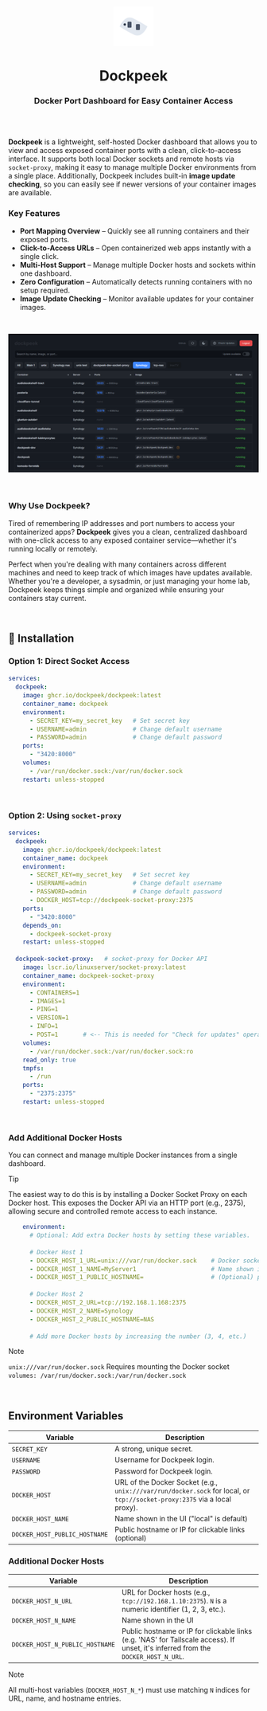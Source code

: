<div align="center">
  <a href="https://github.com/dockpeek/dockpeek">
     <img src="static/logo_2.svg" alt="dockpeek logo" width="80" height="80"/>
  </a>
</div>

<h1 align="center">Dockpeek</h1>
<h3 align="center">Docker Port Dashboard for Easy Container Access</h3>

<br>
<br>

**Dockpeek** is a lightweight, self-hosted Docker dashboard that allows you to view and access exposed container ports with a clean, click-to-access interface. It supports both local Docker sockets and remote hosts via `socket-proxy`, making it easy to manage multiple Docker environments from a single place. Additionally, Dockpeek includes built-in **image update checking**, so you can easily see if newer versions of your container images are available.


### Key Features

-  **Port Mapping Overview** – Quickly see all running containers and their exposed ports.
-  **Click-to-Access URLs** – Open containerized web apps instantly with a single click.
-  **Multi-Host Support** – Manage multiple Docker hosts and sockets within one dashboard.
-  **Zero Configuration** – Automatically detects running containers with no setup required.
-  **Image Update Checking** – Monitor available updates for your container images.

<br>

<div align="center">

![Dockpeek Night mode screenshot](screenshot.png)

</div>

<br>

### Why Use Dockpeek?

Tired of remembering IP addresses and port numbers to access your containerized apps? **Dockpeek** gives you a clean, centralized dashboard with one-click access to any exposed container service—whether it's running locally or remotely.

Perfect when you're dealing with many containers across different machines and need to keep track of which images have updates available. Whether you're a developer, a sysadmin, or just managing your home lab, Dockpeek keeps things simple and organized while ensuring your containers stay current.

<br>

## 🔧 Installation

### Option 1: Direct Socket Access
```yaml
services:
  dockpeek:
    image: ghcr.io/dockpeek/dockpeek:latest
    container_name: dockpeek
    environment:
      - SECRET_KEY=my_secret_key   # Set secret key
      - USERNAME=admin             # Change default username
      - PASSWORD=admin             # Change default password
    ports:
      - "3420:8000"
    volumes:
      - /var/run/docker.sock:/var/run/docker.sock
    restart: unless-stopped
```

<br>

### Option 2: Using `socket-proxy`


```yaml
services:
  dockpeek:
    image: ghcr.io/dockpeek/dockpeek:latest
    container_name: dockpeek
    environment:
      - SECRET_KEY=my_secret_key   # Set secret key
      - USERNAME=admin             # Change default username
      - PASSWORD=admin             # Change default password
      - DOCKER_HOST=tcp://dockpeek-socket-proxy:2375
    ports:
      - "3420:8000"
    depends_on:
      - dockpeek-socket-proxy
    restart: unless-stopped

  dockpeek-socket-proxy:   # socket-proxy for Docker API
    image: lscr.io/linuxserver/socket-proxy:latest
    container_name: dockpeek-socket-proxy
    environment:
      - CONTAINERS=1 
      - IMAGES=1     
      - PING=1       
      - VERSION=1    
      - INFO=1
      - POST=1       # <-- This is needed for "Check for updates" operations
    volumes:
      - /var/run/docker.sock:/var/run/docker.sock:ro
    read_only: true
    tmpfs:
      - /run
    ports:
      - "2375:2375"
    restart: unless-stopped
```

<br>

###  Add Additional Docker Hosts

You can connect and manage multiple Docker instances from a single dashboard.

> [!TIP]
> The easiest way to do this is by installing a Docker Socket Proxy on each Docker host. This exposes the Docker API via an HTTP port (e.g., 2375), allowing secure and controlled remote access to each instance.

```yaml
    environment:
      # Optional: Add extra Docker hosts by setting these variables.

      # Docker Host 1
      - DOCKER_HOST_1_URL=unix:///var/run/docker.sock    # Docker socket URL
      - DOCKER_HOST_1_NAME=MyServer1                     # Name shown in the UI
      - DOCKER_HOST_1_PUBLIC_HOSTNAME=                   # (Optional) public adress; if empty, inferred from URL
      
      # Docker Host 2
      - DOCKER_HOST_2_URL=tcp://192.168.1.168:2375     
      - DOCKER_HOST_2_NAME=Synology                    
      - DOCKER_HOST_2_PUBLIC_HOSTNAME=NAS              
      
      # Add more Docker hosts by increasing the number (3, 4, etc.)

```
  
> [!NOTE]
> `unix:///var/run/docker.sock`   Requires mounting the Docker socket `volumes: /var/run/docker.sock:/var/run/docker.sock`


<br>

## Environment Variables

| Variable                        | Description                                                                 |
|---------------------------------|-----------------------------------------------------------------------------|
| `SECRET_KEY`                    | A strong, unique secret.                                                    |
| `USERNAME`                      | Username for Dockpeek login.                                                |
| `PASSWORD`                      | Password for Dockpeek login.                                                |  
| `DOCKER_HOST`                   | URL of the Docker Socket (e.g., `unix:///var/run/docker.sock` for local, or `tcp://socket-proxy:2375` via a local proxy). |
| `DOCKER_HOST_NAME`              | Name shown in the UI ("local" is default)                                                       |
| `DOCKER_HOST_PUBLIC_HOSTNAME`   | Public hostname or IP for clickable links (optional)                                  |

### Additional Docker Hosts
| Variable                        | Description                                                                 |
|---------------------------------|-----------------------------------------------------------------------------|
| `DOCKER_HOST_N_URL`            | URL for Docker hosts (e.g., `tcp://192.168.1.10:2375`). `N` is a numeric identifier (1, 2, 3, etc.). |
| `DOCKER_HOST_N_NAME`           | Name shown in the UI                                                        |
| `DOCKER_HOST_N_PUBLIC_HOSTNAME`| Public hostname or IP for clickable links (e.g. 'NAS' for Tailscale access). If unset, it's inferred from the `DOCKER_HOST_N_URL`. |
  
> [!NOTE]
> All multi-host variables (`DOCKER_HOST_N_*`) must use matching `N` indices for URL, name, and hostname entries.